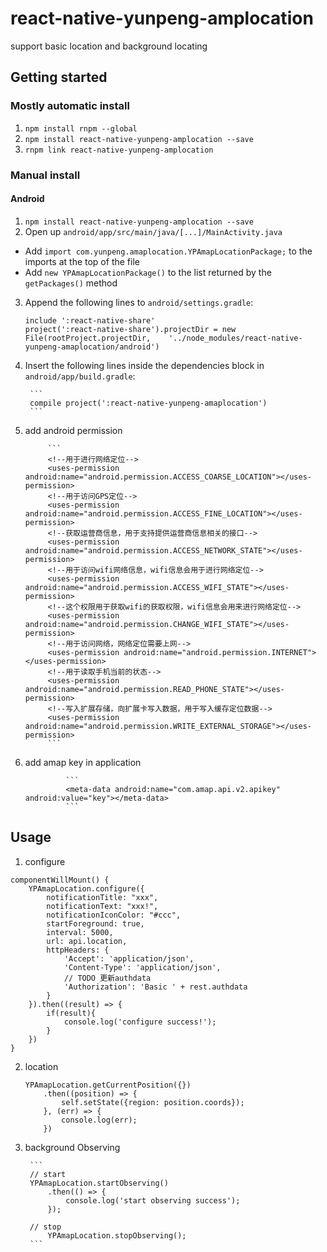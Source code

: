 # react-native-yunpeng-amplocation

support basic location and background locating 

## Getting started

### Mostly automatic install
1. `npm install rnpm --global`
2. `npm install react-native-yunpeng-amplocation --save`
3. `rnpm link react-native-yunpeng-amplocation`

### Manual install

#### Android

1. `npm install react-native-yunpeng-amplocation --save`
2. Open up `android/app/src/main/java/[...]/MainActivity.java`
  - Add `import com.yunpeng.amaplocation.YPAmapLocationPackage;` to the imports at the top of the file
  - Add `new YPAmapLocationPackage()` to the list returned by the `getPackages()` method
3. Append the following lines to `android/settings.gradle`:
  	
  	```
  	include ':react-native-share'
  	project(':react-native-share').projectDir = new File(rootProject.projectDir, 	'../node_modules/react-native-yunpeng-amaplocation/android')
  	```
  	
4. Insert the following lines inside the dependencies block in `android/app/build.gradle`:

    	```
        compile project(':react-native-yunpeng-amaplocation')
    	```
    	
5. add android permission
			
			```
			<!--用于进行网络定位-->
			<uses-permission android:name="android.permission.ACCESS_COARSE_LOCATION"></uses-permission>
			<!--用于访问GPS定位-->
			<uses-permission android:name="android.permission.ACCESS_FINE_LOCATION"></uses-permission>
			<!--获取运营商信息，用于支持提供运营商信息相关的接口-->
			<uses-permission android:name="android.permission.ACCESS_NETWORK_STATE"></uses-permission>
			<!--用于访问wifi网络信息，wifi信息会用于进行网络定位-->
			<uses-permission android:name="android.permission.ACCESS_WIFI_STATE"></uses-permission>
			<!--这个权限用于获取wifi的获取权限，wifi信息会用来进行网络定位-->
			<uses-permission android:name="android.permission.CHANGE_WIFI_STATE"></uses-permission>
			<!--用于访问网络，网络定位需要上网-->
			<uses-permission android:name="android.permission.INTERNET"></uses-permission>
			<!--用于读取手机当前的状态-->
			<uses-permission android:name="android.permission.READ_PHONE_STATE"></uses-permission>
			<!--写入扩展存储，向扩展卡写入数据，用于写入缓存定位数据-->
			<uses-permission android:name="android.permission.WRITE_EXTERNAL_STORAGE"></uses-permission>
			```
			
6. add amap key in application
				
				```
				<meta-data android:name="com.amap.api.v2.apikey" android:value="key"></meta-data>
				```

## Usage

1. configure

```
componentWillMount() {
    YPAmapLocation.configure({
        notificationTitle: "xxx",
        notificationText: "xxx!",
        notificationIconColor: "#ccc",
        startForeground: true,
        interval: 5000,
        url: api.location,
        httpHeaders: {
            'Accept': 'application/json',
            'Content-Type': 'application/json',
            // TODO 更新authdata
            'Authorization': 'Basic ' + rest.authdata
        }
    }).then((result) => {
        if(result){
            console.log('configure success!');
        }
    })
}
```

2. location
	
	```
	YPAmapLocation.getCurrentPosition({})
		.then((position) => {
            self.setState({region: position.coords});
        }, (err) => {
            console.log(err);
        })
	```
	
3. background Observing
		
		```
		// start
		YPAmapLocation.startObserving()
			.then(() => {
		        console.log('start observing success');
		    });

		// stop
	    	YPAmapLocation.stopObserving();
		```
